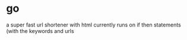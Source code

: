 # go
a super fast url shortener with html
currently runs on if then statements (with the keywords and urls
